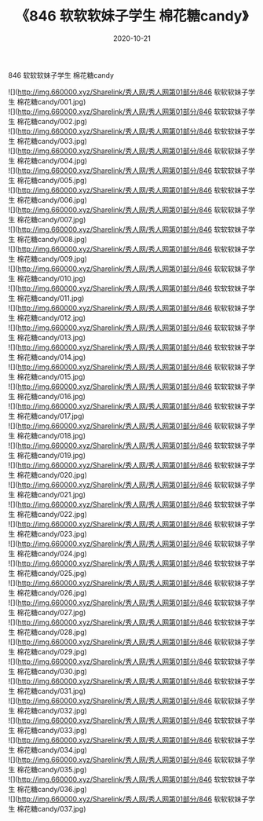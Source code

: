 ﻿---
layout: post
title:  《846 软软软妹子学生 棉花糖candy》
date:   2020-10-21
img: http://img.660000.xyz/Sharelink/秀人网/秀人网第01部分/846 软软软妹子学生 棉花糖candy/000.jpg
categories: [美女, 清纯, 唯美]
---

846 软软软妹子学生 棉花糖candy

  ![](http://img.660000.xyz/Sharelink/秀人网/秀人网第01部分/846 软软软妹子学生 棉花糖candy/001.jpg) <br> ![](http://img.660000.xyz/Sharelink/秀人网/秀人网第01部分/846 软软软妹子学生 棉花糖candy/002.jpg) <br> ![](http://img.660000.xyz/Sharelink/秀人网/秀人网第01部分/846 软软软妹子学生 棉花糖candy/003.jpg) <br> ![](http://img.660000.xyz/Sharelink/秀人网/秀人网第01部分/846 软软软妹子学生 棉花糖candy/004.jpg) <br> ![](http://img.660000.xyz/Sharelink/秀人网/秀人网第01部分/846 软软软妹子学生 棉花糖candy/005.jpg) <br> ![](http://img.660000.xyz/Sharelink/秀人网/秀人网第01部分/846 软软软妹子学生 棉花糖candy/006.jpg) <br> ![](http://img.660000.xyz/Sharelink/秀人网/秀人网第01部分/846 软软软妹子学生 棉花糖candy/007.jpg) <br> ![](http://img.660000.xyz/Sharelink/秀人网/秀人网第01部分/846 软软软妹子学生 棉花糖candy/008.jpg) <br> ![](http://img.660000.xyz/Sharelink/秀人网/秀人网第01部分/846 软软软妹子学生 棉花糖candy/009.jpg) <br> ![](http://img.660000.xyz/Sharelink/秀人网/秀人网第01部分/846 软软软妹子学生 棉花糖candy/010.jpg) <br> ![](http://img.660000.xyz/Sharelink/秀人网/秀人网第01部分/846 软软软妹子学生 棉花糖candy/011.jpg) <br> ![](http://img.660000.xyz/Sharelink/秀人网/秀人网第01部分/846 软软软妹子学生 棉花糖candy/012.jpg) <br> ![](http://img.660000.xyz/Sharelink/秀人网/秀人网第01部分/846 软软软妹子学生 棉花糖candy/013.jpg) <br> ![](http://img.660000.xyz/Sharelink/秀人网/秀人网第01部分/846 软软软妹子学生 棉花糖candy/014.jpg) <br> ![](http://img.660000.xyz/Sharelink/秀人网/秀人网第01部分/846 软软软妹子学生 棉花糖candy/015.jpg) <br> ![](http://img.660000.xyz/Sharelink/秀人网/秀人网第01部分/846 软软软妹子学生 棉花糖candy/016.jpg) <br> ![](http://img.660000.xyz/Sharelink/秀人网/秀人网第01部分/846 软软软妹子学生 棉花糖candy/017.jpg) <br> ![](http://img.660000.xyz/Sharelink/秀人网/秀人网第01部分/846 软软软妹子学生 棉花糖candy/018.jpg) <br> ![](http://img.660000.xyz/Sharelink/秀人网/秀人网第01部分/846 软软软妹子学生 棉花糖candy/019.jpg) <br> ![](http://img.660000.xyz/Sharelink/秀人网/秀人网第01部分/846 软软软妹子学生 棉花糖candy/020.jpg) <br> ![](http://img.660000.xyz/Sharelink/秀人网/秀人网第01部分/846 软软软妹子学生 棉花糖candy/021.jpg) <br> ![](http://img.660000.xyz/Sharelink/秀人网/秀人网第01部分/846 软软软妹子学生 棉花糖candy/022.jpg) <br> ![](http://img.660000.xyz/Sharelink/秀人网/秀人网第01部分/846 软软软妹子学生 棉花糖candy/023.jpg) <br> ![](http://img.660000.xyz/Sharelink/秀人网/秀人网第01部分/846 软软软妹子学生 棉花糖candy/024.jpg) <br> ![](http://img.660000.xyz/Sharelink/秀人网/秀人网第01部分/846 软软软妹子学生 棉花糖candy/025.jpg) <br> ![](http://img.660000.xyz/Sharelink/秀人网/秀人网第01部分/846 软软软妹子学生 棉花糖candy/026.jpg) <br> ![](http://img.660000.xyz/Sharelink/秀人网/秀人网第01部分/846 软软软妹子学生 棉花糖candy/027.jpg) <br> ![](http://img.660000.xyz/Sharelink/秀人网/秀人网第01部分/846 软软软妹子学生 棉花糖candy/028.jpg) <br> ![](http://img.660000.xyz/Sharelink/秀人网/秀人网第01部分/846 软软软妹子学生 棉花糖candy/029.jpg) <br> ![](http://img.660000.xyz/Sharelink/秀人网/秀人网第01部分/846 软软软妹子学生 棉花糖candy/030.jpg) <br> ![](http://img.660000.xyz/Sharelink/秀人网/秀人网第01部分/846 软软软妹子学生 棉花糖candy/031.jpg) <br> ![](http://img.660000.xyz/Sharelink/秀人网/秀人网第01部分/846 软软软妹子学生 棉花糖candy/032.jpg) <br> ![](http://img.660000.xyz/Sharelink/秀人网/秀人网第01部分/846 软软软妹子学生 棉花糖candy/033.jpg) <br> ![](http://img.660000.xyz/Sharelink/秀人网/秀人网第01部分/846 软软软妹子学生 棉花糖candy/034.jpg) <br> ![](http://img.660000.xyz/Sharelink/秀人网/秀人网第01部分/846 软软软妹子学生 棉花糖candy/035.jpg) <br> ![](http://img.660000.xyz/Sharelink/秀人网/秀人网第01部分/846 软软软妹子学生 棉花糖candy/036.jpg) <br> ![](http://img.660000.xyz/Sharelink/秀人网/秀人网第01部分/846 软软软妹子学生 棉花糖candy/037.jpg) <br>